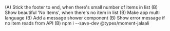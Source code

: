 (A) Stick the footer to end, when there's small number of items in list
(B) Show beautiful 'No Items', when there's no item in list
(B) Make app multi language
(B) Add a message shower component
(B) Show error message if no item reads from API
(B) npm i --save-dev \@types/moment-jalaali